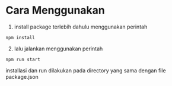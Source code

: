 # Cara Menggunakan
1. install package terlebih dahulu menggunakan perintah
```
npm install
```


2. lalu jalankan menggunakan perintah
```
npm run start
```

installasi dan run dilakukan pada directory yang sama dengan file package.json
